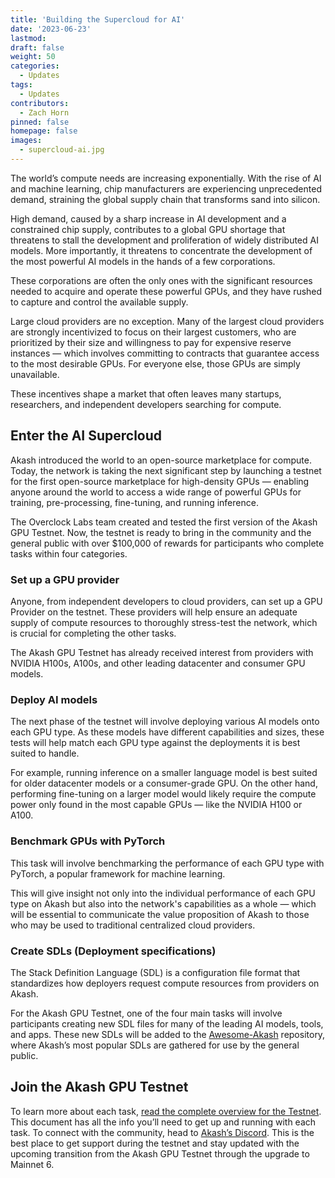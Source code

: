 ```yaml
---
title: 'Building the Supercloud for AI'
date: '2023-06-23'
lastmod:
draft: false
weight: 50
categories:
  - Updates
tags:
  - Updates
contributors:
  - Zach Horn
pinned: false
homepage: false
images:
  - supercloud-ai.jpg
---
```

The world’s compute needs are increasing exponentially. With the rise of AI and machine learning, chip manufacturers are experiencing unprecedented demand, straining the global supply chain that transforms sand into silicon.

High demand, caused by a sharp increase in AI development and a constrained chip supply, contributes to a global GPU shortage that threatens to stall the development and proliferation of widely distributed AI models. More importantly, it threatens to concentrate the development of the most powerful AI models in the hands of a few corporations.

These corporations are often the only ones with the significant resources needed to acquire and operate these powerful GPUs, and they have rushed to capture and control the available supply.

Large cloud providers are no exception. Many of the largest cloud providers are strongly incentivized to focus on their largest customers, who are prioritized by their size and willingness to pay for expensive reserve instances — which involves committing to contracts that guarantee access to the most desirable GPUs. For everyone else, those GPUs are simply unavailable.

These incentives shape a market that often leaves many startups, researchers, and independent developers searching for compute.

## Enter the AI Supercloud
Akash introduced the world to an open-source marketplace for compute. Today, the network is taking the next significant step by launching a testnet for the first open-source marketplace for high-density GPUs — enabling anyone around the world to access a wide range of powerful GPUs for training, pre-processing, fine-tuning, and running inference.

The Overclock Labs team created and tested the first version of the Akash GPU Testnet. Now, the testnet is ready to bring in the community and the general public with over $100,000 of rewards for participants who complete tasks within four categories.

### Set up a GPU provider
Anyone, from independent developers to cloud providers, can set up a GPU Provider on the testnet. These providers will help ensure an adequate supply of compute resources to thoroughly stress-test the network, which is crucial for completing the other tasks.

The Akash GPU Testnet has already received interest from providers with NVIDIA H100s, A100s, and other leading datacenter and consumer GPU models. 

### Deploy AI models
The next phase of the testnet will involve deploying various AI models onto each GPU type. As these models have different capabilities and sizes, these tests will help match each GPU type against the deployments it is best suited to handle.

For example, running inference on a smaller language model is best suited for older datacenter models or a consumer-grade GPU. On the other hand, performing fine-tuning on a larger model would likely require the compute power only found in the most capable GPUs — like the NVIDIA H100 or A100. 

### Benchmark GPUs with PyTorch
This task will involve benchmarking the performance of each GPU type with PyTorch, a popular framework for machine learning.

This will give insight not only into the individual performance of each GPU type on Akash but also into the network's capabilities as a whole — which will be essential to communicate the value proposition of Akash to those who may be used to traditional centralized cloud providers.

### Create SDLs (Deployment specifications)
The Stack Definition Language (SDL) is a configuration file format that standardizes how deployers request compute resources from providers on Akash. 

For the Akash GPU Testnet, one of the four main tasks will involve participants creating new SDL files for many of the leading AI models, tools, and apps. These new SDLs will be added to the [Awesome-Akash](https://github.com/akash-network/awesome-akash) repository, where Akash’s most popular SDLs are gathered for use by the general public.

## Join the Akash GPU Testnet
To learn more about each task, [read the complete overview for the Testnet](https://github.com/akash-network/community/blob/main/wg-gpu/GPU-AI-Incentivized-Testnet.md). This document has all the info you’ll need to get up and running with each task. To connect with the community, head to [Akash’s Discord](https://discord.akash.network). This is the best place to get support during the testnet and stay updated with the upcoming transition from the Akash GPU Testnet through the upgrade to Mainnet 6.